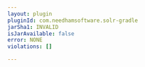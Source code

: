 ```yaml
---
layout: plugin
pluginId: com.needhamsoftware.solr-gradle
jarSha1: INVALID
isJarAvailable: false
error: NONE
violations: []

---
```

